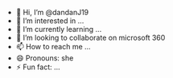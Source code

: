 - 👋 Hi, I’m @dandanJ19
- 👀 I’m interested in ...
- 🌱 I’m currently learning ...
- 💞️ I’m looking to collaborate on microsoft 360
- 📫 How to reach me ...
- 😄 Pronouns: she
- ⚡ Fun fact: ...

<!---
dandanJ19/dandanJ19 is a ✨ special ✨ repository because its responsible and have work to do `README.md` (this file) appears on your GitHub profile.
You can click the Preview link to take a look at your changes.
--->
